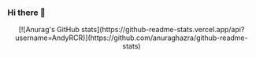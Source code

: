 ### Hi there 👋

<div style="text-align: center;">
  [![Anurag's GitHub stats](https://github-readme-stats.vercel.app/api?username=AndyRCR)](https://github.com/anuraghazra/github-readme-stats)
</div>
<!--
**AndyRCR/AndyRCR** is a ✨ _special_ ✨ repository because its `README.md` (this file) appears on your GitHub profile.

Here are some ideas to get you started:

- 🔭 I’m currently working on ...
- 🌱 I’m currently learning ...
- 👯 I’m looking to collaborate on ...
- 🤔 I’m looking for help with ...
- 💬 Ask me about ...
- 📫 How to reach me: ...
- 😄 Pronouns: ...
- ⚡ Fun fact: ...
-->
